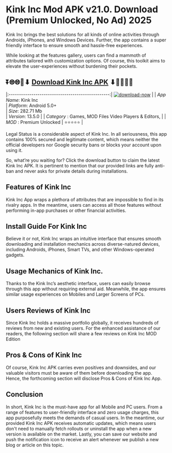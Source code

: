 # Kink Inc Mod APK v21.0. Download (Premium Unlocked, No Ad) 2025

Kink Inc brings the best solutions for all kinds of online activities through Androids, iPhones, and Windows Devices. Further, the app contains a super friendly interface to ensure smooth and hassle-free experiences.

While looking at the features gallery, users can find a mammoth of attributes tailored with customization options. Of course, this toolkit aims to elevate the user-experiences without burdening their pockets.

## ⏬🌐🌐📌⬇ [Download Kink Inc APK](https://newsloopy.com/kink-inc-apk/) ⬇📌🌐🌐⏬

|:-------------------------------------------------:|
[![download-now](https://github.com/user-attachments/assets/22657e67-9d2d-46af-a41a-5d365d2ddc1f)](https://newsloopy.com/kink-inc-apk/)  |
| *App Name*: Kink Inc                     
| *Platform*: Android 5.0+                     
| *Size*: 282.71 Mb                                                  
| *Version*: 13.5.0    |
| *Category* : Games, MOD Files Video Players & Editors, |
| *MOD* : Premium Unlocked
| ⭐⭐⭐⭐⭐ |

Legal Status is a considerable aspect of Kink Inc. In all seriousness, this app contains 100% secured and legitimate content, which means neither the official developers nor Google security bans or blocks your account upon using it. 

So, what’re you waiting for? Click the download button to claim the latest Kink Inc APK. It is pertinent to mention that our provided links are fully anti-ban and never asks for private details during installations. 

## Features of Kink Inc

Kink Inc App wraps a plethora of attributes that are impossible to find in its rivalry apps. In the meantime, users can access all those features without performing in-app purchases or other financial activities.

## Install Guide For Kink Inc

Believe it or not, Kink Inc wraps an intuitive interface that ensures smooth downloading and installation mechanics across diverse-natured devices, including Androids, iPhones, Smart TVs, and other Windows-operated gadgets.

## Usage Mechanics of Kink Inc. 

Thanks to the Kink Inc’s aesthetic interface, users can easily browse through this app without requiring external aid. Meanwhile, the app ensures similar usage experiences on Mobiles and Larger Screens of PCs.

## Users Reviews of Kink Inc

Since Kink Inc holds a massive portfolio globally, it receives hundreds of reviews from new and existing users. For the enhanced assistance of our readers, the following section will share a few reviews on Kink Inc MOD Edition

## Pros & Cons of Kink Inc

Of course, Kink Inc APK carries even positives and downsides, and our valuable visitors must be aware of them before downloading the app. Hence, the forthcoming section will disclose Pros & Cons of Kink Inc App.

## Conclusion

In short, Kink Inc is the must-have app for all Mobile and PC users. From a range of features to user-friendly interface and zero usage charges, this app purposefully meets the demands of casual users. In the meantime, our provided Kink Inc APK receives automatic updates, which means users don't need to manually fetch rollouts or uninstall the app when a new version is available on the market. Lastly, you can save our website and push the notification icon to receive an alert whenever we publish a new blog or article on this topic. 
